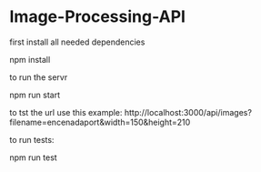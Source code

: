 # Image-Processing-API

first install all needed dependencies

npm install

to run the servr 

npm run start 

to tst the url use this example: 
http://localhost:3000/api/images?filename=encenadaport&width=150&height=210

to run tests: 

npm run test
